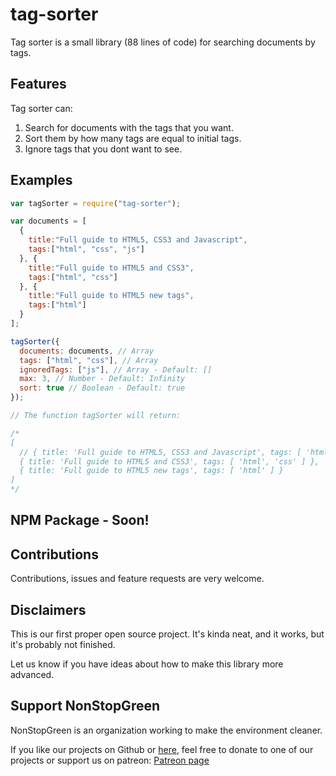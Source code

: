 # tag-sorter

Tag sorter is a small library (88 lines of code) for searching documents by tags.

## Features
Tag sorter can:

1. Search for documents with the tags that you want.
2. Sort them by how many tags are equal to initial tags.
3. Ignore tags that you dont want to see.

## Examples

```Javascript
var tagSorter = require("tag-sorter");

var documents = [
  {
    title:"Full guide to HTML5, CSS3 and Javascript",
    tags:["html", "css", "js"]
  }, {
    title:"Full guide to HTML5 and CSS3",
    tags:["html", "css"]
  }, {
    title:"Full guide to HTML5 new tags",
    tags:["html"]
  }
];

tagSorter({
  documents: documents, // Array
  tags: ["html", "css"], // Array
  ignoredTags: ["js"], // Array - Default: []
  max: 3, // Number - Default: Infinity
  sort: true // Boolean - Default: true
});

// The function tagSorter will return:

/*
[
  // { title: 'Full guide to HTML5, CSS3 and Javascript', tags: [ 'html', 'css', 'js' ]} This one is ignored 
  { title: 'Full guide to HTML5 and CSS3', tags: [ 'html', 'css' ] },
  { title: 'Full guide to HTML5 new tags', tags: [ 'html' ] }
]
*/
```

## NPM Package - Soon!

## Contributions
Contributions, issues and feature requests are very welcome.

## Disclaimers
This is our first proper open source project. It's kinda neat, and it works, but it's probably not finished.

Let us know if you have ideas about how to make this library more advanced.

## Support NonStopGreen
NonStopGreen is an organization working to make the environment cleaner.

If you like our projects on Github or [here](https://www.nonstopgreen.com/projects), feel free to donate to one of our projects or support us on patreon: [Patreon page](https://www.patreon.com/nonstopgreen)
